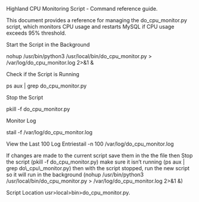 Highland CPU Monitoring Script - Command reference guide.

This document provides a reference for managing the do_cpu_monitor.py script, which monitors CPU usage and restarts MySQL if CPU usage exceeds 95% threshold.

Start the Script in the Background

nohup /usr/bin/python3 /usr/local/bin/do_cpu_monitor.py > /var/log/do_cpu_monitor.log 2>&1 &

Check if the Script is Running

ps aux | grep do_cpu_monitor.py

Stop the Script

pkill -f do_cpu_monitor.py

Monitor Log

stail -f /var/log/do_cpu_monitor.log

View the Last 100 Log Entriestail -n 100 /var/log/do_cpu_monitor.log

If changes are made to the current script save them in the the file then Stop the script (pkill -f do_cpu_monitor.py) make sure it isn’t running (ps aux | grep do\\\_cpu\\\_monitor.py) then with the script stopped, run the new script so it will run in the background (nohup /usr/bin/python3 /usr/local/bin/do_cpu_monitor.py > /var/log/do_cpu_monitor.log 2>&1 &)

Script Location
usr>local>bin>do_cpu_monitor.py.